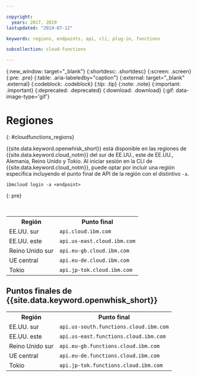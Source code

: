 ```yaml
---

copyright:
  years: 2017, 2019
lastupdated: "2019-07-12"

keywords: regions, endpoints, api, cli, plug-in, functions

subcollection: cloud-functions

---
```


{:new_window: target="_blank"}
{:shortdesc: .shortdesc}
{:screen: .screen}
{:pre: .pre}
{:table: .aria-labeledby="caption"}
{:external: target="_blank" .external}
{:codeblock: .codeblock}
{:tip: .tip}
{:note: .note}
{:important: .important}
{:deprecated: .deprecated}
{:download: .download}
{:gif: data-image-type='gif'}


# Regiones
{: #cloudfunctions_regions}

{{site.data.keyword.openwhisk_short}} está disponible en las regiones de {{site.data.keyword.cloud_notm}} del sur de EE.UU., este de EE.UU., Alemania, Reino Unido y Tokio. Al iniciar sesión en la CLI de
{{site.data.keyword.cloud_notm}}, puede optar por incluir una región específica incluyendo el punto final de API de la región con el distintivo `-a`.

  ```
  ibmcloud login -a <endpoint>
  ```
  {: pre}

  <br />

  <table>
    <tr>
      <th>Región</th>
      <th>Punto final</th>
    </tr>
    <tr>
      <td>EE.UU. sur</td>
      <td><code>api.cloud.ibm.com</code></td>
    </tr>
    <tr>
      <td>EE.UU. este</td>
      <td><code>api.us-east.cloud.ibm.com</code></td>
    </tr>
    <tr>
      <td>Reino Unido sur</td>
      <td><code>api.eu-gb.cloud.ibm.com</code></td>
    </tr>
    <tr>
      <td>UE central</td>
      <td><code>api.eu-de.cloud.ibm.com</code></td>
    </tr>
    <tr>
      <td>Tokio</td>
      <td><code>api.jp-tok.cloud.ibm.com</code></td>
    </tr>
  </table>

## Puntos finales de {{site.data.keyword.openwhisk_short}}
  <table>
    <tr>
      <th>Región</th>
      <th>Punto final</th>
    </tr>
    <tr>
      <td>EE.UU. sur</td>
      <td><code>api.us-south.functions.cloud.ibm.com</code></td>
    </tr>
    <tr>
      <td>EE.UU. este</td>
      <td><code>api.us-east.functions.cloud.ibm.com</code></td>
    </tr>
    <tr>
      <td>Reino Unido sur</td>
      <td><code>api.eu-gb.functions.cloud.ibm.com</code></td>
    </tr>
    <tr>
      <td>UE central</td>
      <td><code>api.eu-de.functions.cloud.ibm.com</code></td>
    </tr>
    <tr>
      <td>Tokio</td>
      <td><code>api.jp-tok.functions.cloud.ibm.com</code></td>
    </tr>
  </table>

